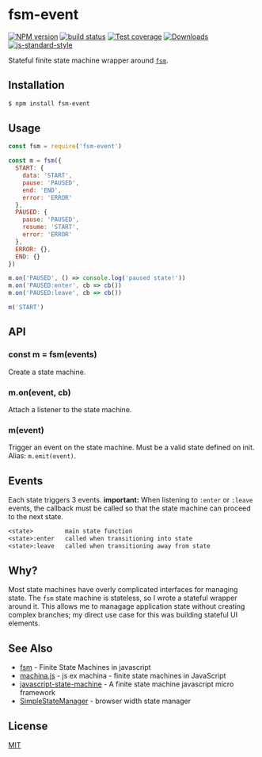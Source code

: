 # fsm-event
[![NPM version][npm-image]][npm-url]
[![build status][travis-image]][travis-url]
[![Test coverage][coveralls-image]][coveralls-url]
[![Downloads][downloads-image]][downloads-url]
[![js-standard-style][standard-image]][standard-url]

Stateful finite state machine wrapper around
[`fsm`](https://github.com/dominictarr/fsm).

## Installation
```bash
$ npm install fsm-event
```

## Usage
```js
const fsm = require('fsm-event')

const m = fsm({
  START: {
    data: 'START',
    pause: 'PAUSED',
    end: 'END',
    error: 'ERROR'
  },
  PAUSED: {
    pause: 'PAUSED',
    resume: 'START',
    error: 'ERROR'
  },
  ERROR: {},
  END: {}
})

m.on('PAUSED', () => console.log('paused state!'))
m.on('PAUSED:enter', cb => cb())
m.on('PAUSED:leave', cb => cb())

m('START')
```

## API
### const m = fsm(events)
Create a state machine.

### m.on(event, cb)
Attach a listener to the state machine.

### m(event)
Trigger an event on the state machine. Must be a valid state defined on
init. Alias: `m.emit(event)`.

## Events
Each state triggers 3 events. __important:__ When listening to `:enter` or
`:leave` events, the callback must be called so that the state machine can
proceed to the next state.
```txt
<state>         main state function 
<state>:enter   called when transitioning into state
<state>:leave   called when transitioning away from state
```

## Why?
Most state machines have overly complicated interfaces for managing state. The
`fsm` state machine is stateless, so I wrote a stateful wrapper around it. This
allows me to managage application state without creating complex branches; my
direct use case for this was building stateful UI elements.

## See Also
- [fsm](https://github.com/dominictarr/fsm) - Finite State Machines in javascript
- [machina.js](https://github.com/ifandelse/machina.js) - js ex machina - finite state machines in JavaScript
- [javascript-state-machine](https://github.com/jakesgordon/javascript-state-machine) - A finite state machine javascript micro framework
- [SimpleStateManager](https://github.com/SimpleStateManager/SimpleStateManager) - browser width state manager

## License
[MIT](https://tldrlegal.com/license/mit-license)

[npm-image]: https://img.shields.io/npm/v/fsm-event.svg?style=flat-square
[npm-url]: https://npmjs.org/package/fsm-event
[travis-image]: https://img.shields.io/travis/yoshuawuyts/fsm-event.svg?style=flat-square
[travis-url]: https://travis-ci.org/yoshuawuyts/fsm-event
[coveralls-image]: https://img.shields.io/coveralls/yoshuawuyts/fsm-event.svg?style=flat-square
[coveralls-url]: https://coveralls.io/r/yoshuawuyts/fsm-event?branch=master
[downloads-image]: http://img.shields.io/npm/dm/fsm-event.svg?style=flat-square
[downloads-url]: https://npmjs.org/package/fsm-event
[standard-image]: https://img.shields.io/badge/code%20style-standard-brightgreen.svg?style=flat-square
[standard-url]: https://github.com/feross/standard
